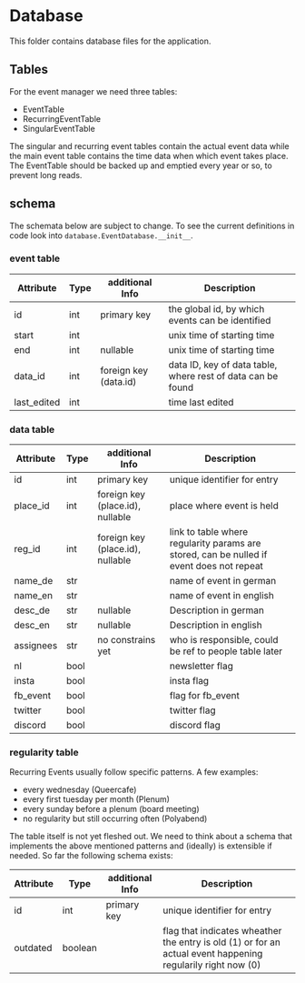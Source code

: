 # Database
This folder contains database files for the application.

## Tables
For the event manager we need three tables:
* EventTable
* RecurringEventTable
* SingularEventTable

The singular and recurring event tables contain the actual event data while
the main event table contains the time data when which event takes place.
The EventTable should be backed up and emptied every year or so, to prevent long reads.

## schema

The schemata below are subject to change. To see the current definitions in code look into `database.EventDatabase.__init__`.

### event table

| Attribute | Type | additional Info | Description |
| --------- | ---- | -------------- | ----------- |
| id | int | primary key | the global id, by which events can be identified |
| start | int | | unix time of starting time |
| end | int | nullable | unix time of starting time |
| data_id | int | foreign key (data.id) | data ID, key of data table, where rest of data can be found |
| last_edited | int | | time last edited |


### data table

| Attribute | Type | additional Info | Description |
| --------- | ---- | -------------- | ----------- |
| id | int | primary key | unique identifier for entry |
| place_id | int | foreign key (place.id), nullable | place where event is held|
| reg_id | int | foreign key (place.id), nullable | link to table where regularity params are stored, can be nulled if event does not repeat |
| name_de | str | | name of event in german |
| name_en | str | | name of event in english |
| desc_de | str | nullable| Description in german |
| desc_en | str | nullable | Description in english |
| assignees | str | no constrains yet | who is responsible, could be ref to people table later  |
| nl | bool || newsletter flag |
| insta | bool || insta flag |
| fb_event | bool || flag for fb_event |
| twitter | bool || twitter flag |
| discord | bool || discord flag |

### regularity table

Recurring Events usually follow specific patterns. A few examples:

* every wednesday (Queercafe)
* every first tuesday per month (Plenum)
* every sunday before a plenum (board meeting)
* no regularity but still occurring often (Polyabend)

The table itself is not yet fleshed out. We need to think about a schema that implements the above mentioned patterns and (ideally) is extensible if needed. So far the following schema exists:

| Attribute | Type | additional Info | Description |
| --------- | ---- | -------------- | ----------- |
| id | int | primary key | unique identifier for entry |
| outdated | boolean | | flag that indicates wheather the entry is old (1) or for an actual event happening regularily right now (0) |
